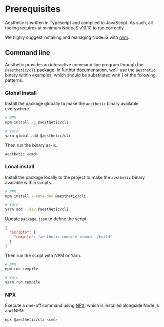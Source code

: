 # Prerequisites

Aesthetic is written in Typescript and compiled to JavaScript. As such, all tooling requires at
minimum NodeJS v10.10 to run correctly.

We highly suggest installing and managing NodeJS with [nvm](https://github.com/nvm-sh/nvm).

## Command line

Aesthetic provides an interactive command line program through the `@aesthetic/cli` package. In
furthur documentation, we'll use the `aesthetic` binary within examples, which should be substituted
with 1 of the following patterns.

### Global install

Install the package globally to make the `aesthetic` binary available everywhere.

```bash
# NPM
npm install -g @aesthetic/cli

# Yarn
yarn global add @aesthetic/cli
```

Then run the binary as-is.

```bash
aesthetic <cmd>
```

### Local install

Install the package locally to the project to make the `aesthetic` binary available within scripts.

```bash
# NPM
npm install --save-dev @aesthetic/cli

# Yarn
yarn add --dev @aesthetic/cli
```

Update `package.json` to define the script.

```json
{
  "scripts": {
    "compile": "aesthetic compile <name> ./build"
  }
}
```

Then run the script with NPM or Yarn.

```bash
# NPM
npm run compile

# Yarn
yarn run compile
```

### NPX

Execute a one-off command using [NPX](https://www.npmjs.com/package/npx), which is installed
alongside Node.js and NPM.

```bash
npx @aesthetic/cli <cmd>
```
